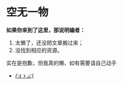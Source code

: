 # 空无一物

**如果你来到了这里，那说明编者：**

1. 太懒了，还没把文章搬过来；
2. 没找到相应的资源。

实在是抱歉，但我真的懒，如有需要请自己动手

- [_(:зゝ∠)_](hrrps://github.com/qzgeek/Dhizuku)
